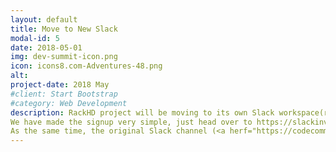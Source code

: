 ```yaml
---
layout: default
title: Move to New Slack
modal-id: 5
date: 2018-05-01
img: dev-summit-icon.png
icon: icons8.com-Adventures-48.png
alt:
project-date: 2018 May
#client: Start Bootstrap
#category: Web Development
description: RackHD project will be moving to its own Slack workspace(rackhd.slack.com ) starting May 1st 2018. To make sure you don’t miss out on any communications, please make sure you’re signed up for the new RackHD Slack as soon as possible.<br/>
We have made the signup very simple, just head over to https://slackinviterrackhd.herokuapp.com/  and you’ll get an invite in your inbox shortly.<br/>
As the same time, the original Slack channel (<a herf="https://codecommunity.slack.com/archives/rackhd"/>) will be deprecated .
---
```

